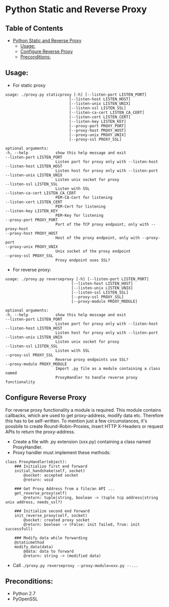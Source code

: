 # Python Static and Reverse Proxy

## Table of Contents

   * [Python Static and Reverse Proxy](#python-static-and-reverse-proxy)
      * [Usage:](#usage)
      * [Configure Reverse Proxy](#configure-reverse-proxy)
      * [Preconditions:](#preconditions)

## Usage:
 * For static proxy
  ```
usage: ./proxy.py staticproxy [-h] [--listen-port LISTEN_PORT]
                              [--listen-host LISTEN_HOST]
                              [--listen-unix LISTEN_UNIX]
                              [--listen-ssl LISTEN_SSL]
                              [--listen-ca-cert LISTEN_CA_CERT]
                              [--listen-cert LISTEN_CERT]
                              [--listen-key LISTEN_KEY]
                              [--proxy-port PROXY_PORT]
                              [--proxy-host PROXY_HOST]
                              [--proxy-unix PROXY_UNIX]
                              [--proxy-ssl PROXY_SSL]

optional arguments:
  -h, --help            show this help message and exit
  --listen-port LISTEN_PORT
                        Listen port for proxy only with --listen-host
  --listen-host LISTEN_HOST
                        Listen host for proxy only with --listen-port
  --listen-unix LISTEN_UNIX
                        Listen unix socket for proxy
  --listen-ssl LISTEN_SSL
                        Listen with SSL
  --listen-ca-cert LISTEN_CA_CERT
                        PEM-CA-Cert for listening
  --listen-cert LISTEN_CERT
                        PEM-Cert for listening
  --listen-key LISTEN_KEY
                        PEM-Key for listening
  --proxy-port PROXY_PORT
                        Port of the TCP proxy endpoint, only with --proxy-host
  --proxy-host PROXY_HOST
                        Host of the proxy endpoint, only with --proxy-port
  --proxy-unix PROXY_UNIX
                        Unix socket of the proxy endpoint
  --proxy-ssl PROXY_SSL
                        Proxy endpoint uses SSL?
  ```
 * For reverse proxy:

  ```
usage: ./proxy.py reverseproxy [-h] [--listen-port LISTEN_PORT]
                               [--listen-host LISTEN_HOST]
                               [--listen-unix LISTEN_UNIX]
                               [--listen-ssl LISTEN_SSL]
                               [--proxy-ssl PROXY_SSL]
                               [--proxy-module PROXY_MODULE]

optional arguments:
  -h, --help            show this help message and exit
  --listen-port LISTEN_PORT
                        Listen port for proxy only with --listen-host
  --listen-host LISTEN_HOST
                        Listen host for proxy only with --listen-port
  --listen-unix LISTEN_UNIX
                        Listen unix socket for proxy
  --listen-ssl LISTEN_SSL
                        Listen with SSL
  --proxy-ssl PROXY_SSL
                        Reverse proxy endpoints use SSL?
  --proxy-module PROXY_MODULE
                        Import .py file as a module containing a class named
                        ProxyHandler to handle reverse proxy functionality
  ```

## Configure Reverse Proxy

For reverse proxy functionality a module is required. This module contains callbacks, which are used to get proxy-address, modify data etc. Therefore this has to be self-written. To mention just a few circumstances, it's possbile to create Round-Robin-Proxies, insert HTTP X-Headers or request APIs to return the proxy-address.

 * Create a file with .py extension (xxx.py) containing a class named ProxyHandler.
 * Proxy handler must implement these methods:
```
class ProxyHandler(object):
    ### Initialize first end forward
    initial_handshake(self, socket)
        @socket: accepted socket
        @return: void

    ### Get Proxy Address from a file/an API ...
    get_reverse_proxy(self)
        @return: tuple|string, boolean -> (tuple tcp address|string unix address, needs_ssl?)

    ### Initialize second end forward
    init_reverse_proxy(self, socket)
        @socket: created proxy socket
        @return: boolean -> (False: init failed, True: init successfull)

    ### Modify data while forwarding
    @staticmethod
    modify_data(data)
        @data: data to forward
        @return: string -> (modified data)
```

 * Call ```./proxy.py reverseproxy --proxy-module=xxx.py --...```

## Preconditions:

 * Python 2.7
 * PyOpenSSL
